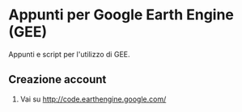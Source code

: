 # Appunti per Google Earth Engine (GEE)
Appunti e script per l'utilizzo di GEE.

## Creazione account
1. Vai su http://code.earthengine.google.com/